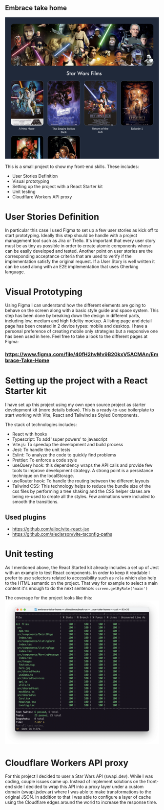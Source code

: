 <!-- ABOUT THE PROJECT -->
## Embrace take home

[![Embrace take home][screenshot]](https://example.com)

This is a small project to show my front-end skills. These includes:

- User Stories Definition
- Visual prototyping
- Setting up the project with a React Starter kit
- Unit testing
- Cloudflare Workers API proxy

# User Stories Definition
In particular this case I used Figma to set up a few user stories as kick off to start prototyping. Ideally this step should be handle with a project management tool such as Jira or Trello. It's important that every user story must be as tiny as possible in order to create atomic components whose can be easily developed and tested.
Another point on user stories are the corresponding acceptance criteria that are used to verify if the implementation satisfy the original request.
If a User Story is well written it can be used along with an E2E implementation that uses Gherking language.

# Visual Prototyping
Using Figma I can understand how the different elements are going to behave on the screen along with a basic style guide and space system. This step has been done by breaking down the design in different parts, including low, medium and high fidelity mockup.
A listing page and detail page has been created in 2 device types: mobile and desktop.
I have a personal preference of creating mobile only strategies but a responsive one has been used in here.
Feel free to take a look to the different pages at Figma:
### https://www.figma.com/file/40fH2hvMv9B20kxV5ACMAn/Embrace-Take-Home

# Setting up the project with a React Starter kit
I have set up this project using my own open source project as starter development kit (more details below). This is a ready-to-use boilerplate to start working with Vite, React and Tailwind as Styled Components.

The stack of technologies includes:
 - React with hooks
 - Typescript: To add 'super powers' to javascript
 - Vite.js: To speedup the development and build process
 - Jest: To handle the unit tests
 - Eslint: To analyze the code to quickly find problems
 - Prettier: To enforce a code style
 - useQuery hook: this dependency wraps the API calls and provide few tools to improve development strategy. A strong point is a persistance technique on the localStorage.
 - useRouter hook: To handle the routing between the different layouts
 - Tailwind CSS: This technology helps to reduce the bundle size of the css files by performing a tree shaking and the CSS helper clases are being re-used to create all the styles. Few animations were included to smooth the transitions.

## Used plugins
- https://github.com/alloc/vite-react-jsx
- https://github.com/aleclarson/vite-tsconfig-paths

# Unit testing
As I mentioned above, the React Started kit already includes a set up of Jest with an example to test React components.
In order to keep it readable I prefer to use selectors related to accessibility such as `role` which also help to the HTML semantic on the project. That way for example to select a main content it's enough to do the next sentence: `screen.getByRole('main')`

The coverage for the project looks like this:
[![Embrace take home][tests]](https://example.com)

# Cloudflare Workers API proxy
For this project I decided to user a Star Wars API (swapi.dev). While I was coding, couple issues came up. Instead of implement solutions on the front-end side I decided to wrap this API into a proxy layer under a custom domain (swapi.jsdev.ar) where I was able to make transformations to the original JSON. In addition to that I was able to configure a layer of cache using the Cloudflare edges around the world to increase the response time.
#
<!-- MARKDOWN LINKS & IMAGES -->
[screenshot]: src/images/screenshot.png
[tests]: src/images/tests.png
